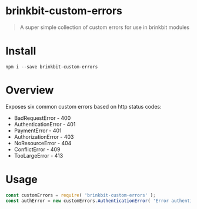 # brinkbit-custom-errors

> A super simple collection of custom errors for use in brinkbit modules

# Install

```
npm i --save brinkbit-custom-errors
```

# Overview

Exposes six common custom errors based on http status codes:

- BadRequestError - 400
- AuthenticationError - 401
- PaymentError - 401
- AuthorizationError - 403
- NoResourceError - 404
- ConflictError - 409
- TooLargeError - 413

# Usage

```javascript
const customErrors = require( 'brinkbit-custom-errors' );
const authError = new customErrors.AuthenticationError( 'Error authenticating' );
```
